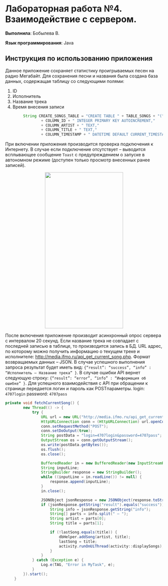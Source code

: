 # Лабораторная работа №4. Взаимодействие с сервером.
**Выполнила**: Бобылева В.

**Язык программирования**: Java
## Инструкция по использованию приложения
Данное приложение сохраняет статистику проигрываемых песен на радио Мегабайт. Для сохранения песни и названия была создана база данных, содержащая
таблицу со следующими полями:
1. ID
2. Исполнитель
3. Название трека
4. Время внесения записи
```java
        String CREATE_SONGS_TABLE = "CREATE TABLE " + TABLE_SONGS + "("
                + COLUMN_ID + " INTEGER PRIMARY KEY AUTOINCREMENT,"
                + COLUMN_ARTIST + " TEXT,"
                + COLUMN_TITLE + " TEXT,"
                + COLUMN_TIMESTAMP + " DATETIME DEFAULT CURRENT_TIMESTAMP" + ")";
```
При включении приложения производится проверка подключения к Интернету. В случае если подключение отсутствует – выводится всплывающее сообщение `Toast` с предупреждением о запуске в автономном режиме (доступен только просмотр внесенных ранее записей).
<p align="center">
<img src="https://sun9-75.userapi.com/s/v1/ig2/KgGDiavYhE6_W_RDLK9YIsxzssqxJV8JKIUJ6YLQf2xg1mF2cwI5lebSCZ8YyaYDTZDjNI4ND_NvCPg6LRhlykrW.jpg?quality=95&as=32x68,48x101,72x152,108x228,160x338,240x507,360x760,480x1013,540x1140,640x1351,720x1520&from=bu&u=yX4SfP33-YjVWTeIrAdEEwyAAbVPVq7H5lcVjU9V7nM&cs=720x1520" width="250" height="500"> 
</p>

После включения приложение производит асинхронный опрос сервера с интервалом 20 секунд. Если название трека не совпадает с последней записью в таблице, то производится запись в БД. URL адрес, по которому можно получить информацию о текущем треке и исполнителе: http://media.ifmo.ru/api_get_current_song.php. Формат возвращаемых данных – JSON. В случае успешного выполнения запроса результат будет иметь вид: `{“result”: “success”, “info” : “Исполнитель – Название трека” }`. В случае ошибки API вернет следующую строку: `{“result”: “error”, “info” : “Информация об ошибке” }`. Для успешного взаимодействия с API при обращении к странице передается логин и пароль как POSTпараметры.
login: `4707login`
password: `4707pass`
```java
private void fetchCurrentSong() {
        new Thread(() -> {
            try {
                URL url = new URL("http://media.ifmo.ru/api_get_current_song.php");
                HttpURLConnection conn = (HttpURLConnection) url.openConnection();
                conn.setRequestMethod("POST");
                conn.setDoOutput(true);
                String postData = "login=4707login&password=4707pass";
                OutputStream os = conn.getOutputStream();
                os.write(postData.getBytes());
                os.flush();
                os.close();

                BufferedReader in = new BufferedReader(new InputStreamReader(conn.getInputStream()));
                String inputLine;
                StringBuilder response = new StringBuilder();
                while ((inputLine = in.readLine()) != null) {
                    response.append(inputLine);
                }
                in.close();

                JSONObject jsonResponse = new JSONObject(response.toString());
                if (jsonResponse.getString("result").equals("success")) {
                    String info = jsonResponse.getString("info");
                    String[] parts = info.split(" – ");
                    String artist = parts[0];
                    String title = parts[1];

                    if (!lastSong.equals(title)) {
                        dbHelper.addSong(artist, title);
                        lastSong = title;
                        activity.runOnUiThread(activity::displaySongs);
                    }
                }
            } catch (Exception e) {
                Log.e(TAG, "Error in MyTask", e);
            }
        }).start();
    }
```
